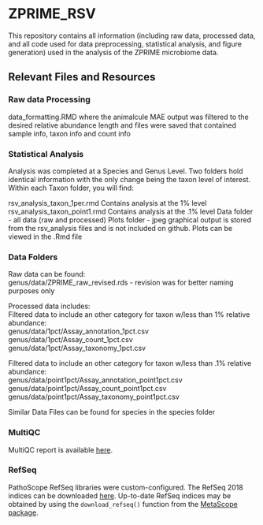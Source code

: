 # ZPRIME_RSV
This repository contains all information (including raw data, processed data, and all code used for data preprocessing, statistical analysis, and figure generation) used in the analysis of the ZPRIME microbiome data. 

## Relevant Files and Resources

### Raw data Processing
data_formatting.RMD where the animalcule MAE output was filtered to the desired relative abundance length and files were saved that contained sample info, taxon info and count info

### Statistical Analysis
Analysis was completed at a Species and Genus Level. Two folders hold identical information with the only change being the taxon level of interest. Within each Taxon folder, you will find:

rsv_analysis_taxon_1per.rmd Contains analysis at the 1% level
rsv_analysis_taxon_point1.rmd Contains analysis at the .1% level
Data folder - all data (raw and processed)
Plots folder - jpeg graphical output is stored from the rsv_analysis files and is not included on github. Plots can be viewed in the .Rmd file

### Data Folders
Raw data can be found: <br>
genus/data/ZPRIME_raw_revised.rds - revision was for better naming purposes only

Processed data includes: <br>
Filtered data to include an other category for taxon w/less than 1% relative abundance:<br>
genus/data/1pct/Assay_annotation_1pct.csv <br>
genus/data/1pct/Assay_count_1pct.csv <br>
genus/data/1pct/Assay_taxonomy_1pct.csv <br>

Filtered data to include an other category for taxon w/less than .1% relative abundance:<br>
genus/data/point1pct/Assay_annotation_point1pct.csv<br>
genus/data/point1pct/Assay_count_point1pct.csv<br>
genus/data/point1pct/Assay_taxonomy_point1pct.csv<br>

Similar Data Files can be found for species in the species folder<br>

### MultiQC 
MultiQC report is available [here](https://github.com/jessmcc22/ZPRIME_RSV/blob/main/multiqc_report.html).

### RefSeq
PathoScope RefSeq libraries were custom-configured.
The RefSeq 2018 indices can be downloaded [here](https://drive.google.com/file/d/13CP5dQz5GxSQsWZh2qHowf8IXZIAFkov/view?usp=sharin).
Up-to-date RefSeq indices may be obtained by using the `download_refseq()` function from the [MetaScope package](https://compbiomed.github.io/metascope-docs/index.html).
